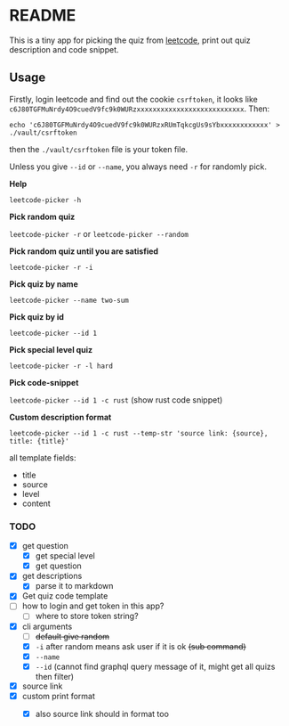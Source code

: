 # README #

This is a tiny app for picking the quiz from [leetcode](https://leetcode.com), print out quiz description and code snippet.

## Usage ##

Firstly, login leetcode and find out the cookie `csrftoken`, it looks like `c6J80TGFMuNrdy4O9cuedV9fc9k0WURzxxxxxxxxxxxxxxxxxxxxxxxxxxx`. Then: 

```shell
echo 'c6J80TGFMuNrdy4O9cuedV9fc9k0WURzxRUmTqkcgUs9sYbxxxxxxxxxxxx' > ./vault/csrftoken
```

then the `./vault/csrftoken` file is your token file.

Unless you give `--id` or `--name`, you always need `-r` for randomly pick.

**Help**

`leetcode-picker -h`

**Pick random quiz**

`leetcode-picker -r` or `leetcode-picker --random`

**Pick random quiz until you are satisfied**

`leetcode-picker -r -i`

**Pick quiz by name**

`leetcode-picker --name two-sum`

**Pick quiz by id**

`leetcode-picker --id 1`

**Pick special level quiz**

`leetcode-picker -r -l hard`

**Pick code-snippet**

`leetcode-picker --id 1 -c rust` (show rust code snippet)

**Custom description format**

`leetcode-picker --id 1 -c rust --temp-str 'source link: {source}, title: {title}'`

all template fields:

- title
- source
- level
- content

### TODO ###

  * [x] get question
    * [x] get special level
    * [x] get question
  * [x] get descriptions
    * [x] parse it to markdown
  * [x] Get quiz code template
  * [ ] how to login and get token in this app?
    * [ ] where to store token string?
  * [x] cli arguments
    * [ ] ~~default give random~~
    * [x] `-i` after random means ask user if it is ok ~~(sub command)~~
    * [x] `--name`
    * [x] `--id` (cannot find graphql query message of it, might get all quizs then filter)
  * [x] source link
  * [x] custom print format
    * [x] also source link should in format too

